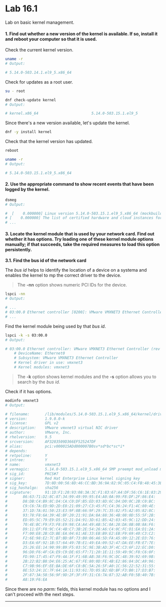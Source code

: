 
# Lab 16.1

Lab on basic kernel management.

#### 1. Find out whether a new version of the kernel is available. If so, install it and reboot your computer so that it is used.

Check the current kernel version.

```bash
uname -r
# Output:

# 5.14.0-503.14.1.el9_5.x86_64
```

Check for updates as a root user.

```bash
su - root

dnf check-update kernel
# Output:

# kernel.x86_64                        5.14.0-503.15.1.el9_5                rhel-9-for-x86_64-baseos-rpms
```

Since there's a new version available, let's update the kernel.

```bash
dnf -y install kernel
```

Check that the kernel version has updated.

```bash
reboot

uname -r
# Output:

# 5.14.0-503.15.1.el9_5.x86_64
```


#### 2. Use the appropriate command to show recent events that have been logged by the kernel.


```bash
dsmeg
# Output:

#  [    0.000000] Linux version 5.14.0-503.15.1.el9_5.x86_64 (mockbuild@x86-64-03.build.eng.rdu2.redhat.com) (gcc (GCC) 11.5.0 20240719 (Red Hat 11.5.0-2), GNU ld version 2.35.2-54.el9) #1 SMP PREEMPT_DYNAMIC Thu Nov 14 15:45:31 EST 2024
# [    0.000000] The list of certified hardware and cloud instances for Red Hat Enterprise Linux 9 can be viewed at the Red Hat Ecosystem Catalog, https://catalog.redhat.com.
# ...
```

#### 3. Locate the kernel module that is used by your network card. Find out whether it has options. Try loading one of these kernel module options manually; if that succeeds, take the required measures to load this option persistently.

**3.1. Find the bus id of the network card**

The *bus id* helps to identify the location of a device on a systema and enables the kernel to mp the correct driver to the device.

> The **-nn** option shows numeric PCI IDs for the device.

```bash
lspci -nn
# Output:

# ...
# 03:00.0 Ethernet controller [0200]: VMware VMXNET3 Ethernet Controller [15ad:07b0] (rev 01)
# ...
```

Find the kernel module being used by that *bus id*.

```bash
lspci -k -s 03:00.0
# Output:

# 03:00.0 Ethernet controller: VMware VMXNET3 Ethernet Controller (rev 01)
	# DeviceName: Ethernet0
	# Subsystem: VMware VMXNET3 Ethernet Controller
	# Kernel driver in use: vmxnet3
	# Kernel modules: vmxnet3
```

> The **-k** option shows kernel modules and the **-s** option allows you to search by the *bus id*.


Check if it has options.

```bash
modinfo vmxnet3
# Output:

# filename:       /lib/modules/5.14.0-503.15.1.el9_5.x86_64/kernel/drivers/net/vmxnet3/vmxnet3.ko.xz
# version:        1.9.0.0-k
# license:        GPL v2
# description:    VMware vmxnet3 virtual NIC driver
# author:         VMware, Inc.
# rhelversion:    9.5
# srcversion:     AF3203509D366EF525247DF
# alias:          pci:v000015ADd000007B0sv*sd*bc*sc*i*
# depends:        
# retpoline:      Y
# intree:         Y
# name:           vmxnet3
# vermagic:       5.14.0-503.15.1.el9_5.x86_64 SMP preempt mod_unload modversions 
# sig_id:         PKCS#7
# signer:         Red Hat Enterprise Linux kernel signing key
# sig_key:        7D:0D:00:56:8D:46:CC:BD:36:9A:82:9C:05:C4:FB:48:45:3E:DA:80
# sig_hashalgo:   sha256
# signature:      91:1D:F1:20:93:08:3A:3C:F1:83:67:A4:DF:56:C6:1E:83:29:4F:A5:
# 		86:63:71:D2:8C:87:34:99:49:99:95:E4:A0:0A:99:F8:DF:2F:86:E4:
# 		D8:DB:C4:B9:8C:D4:CA:C0:DF:B5:ED:03:8D:6C:D4:D0:0C:2B:C0:BC:
# 		C9:C6:7A:ED:9D:2D:E8:21:09:27:C3:45:FC:C4:36:24:F1:4C:80:4E:
# 		37:1D:7A:01:50:23:E3:9F:8B:66:9F:29:7C:35:82:F5:A2:05:82:8C:
# 		93:78:F8:6A:39:4E:BF:20:21:91:DA:8A:88:36:4B:08:0D:55:5F:2B:
# 		ED:05:5C:79:E9:D5:52:21:D4:91:3D:61:B5:42:83:45:9C:12:DD:24:
# 		70:4E:BC:F9:F3:F8:E9:98:CA:A4:49:AB:5C:0A:28:DA:8B:0B:8A:F6:
# 		D9:11:EF:F8:9C:C4:4B:C7:3B:2E:54:26:A6:C4:0C:FC:D1:EA:D1:2A:
# 		F7:00:E8:2B:CD:BE:EA:04:61:AE:33:EB:B9:E2:EB:F9:69:40:C3:C2:
# 		F2:6E:98:E2:7C:B7:BD:8F:73:B0:06:A6:5D:FA:A5:09:12:2E:D3:76:
# 		D3:EA:6F:92:1B:57:64:49:7B:E1:49:EA:09:52:47:DA:EE:FB:E7:7E:
# 		25:26:EE:14:90:99:B9:F5:03:5C:9E:3B:AD:3F:4C:C3:6F:22:EC:D0:
# 		96:D8:F6:4F:CA:E9:C9:DE:65:F7:71:20:1E:11:59:49:9C:F8:C6:0F:
# 		FD:90:17:45:47:F9:4A:1F:F1:6B:AB:38:F6:9C:DC:48:39:92:69:9B:
# 		2B:22:B2:B8:D4:E6:25:AC:67:FE:80:0D:FE:4B:E2:86:84:DC:A9:96:
# 		C7:9B:96:EF:EE:BA:DE:6F:C8:BC:5A:26:5F:A0:1C:56:22:52:31:55:
# 		8E:53:24:1C:7F:64:1A:11:93:61:7D:05:B2:6D:BF:F3:B0:17:D3:B7:
# 		2F:87:3A:58:56:9F:9D:2F:3F:FF:31:C6:7A:87:32:AB:F0:5B:40:7B:
# 		A8:19:F6:EA
```

Since there are no *parm:* fields, this kernel module has no options and I can't proceed with the next steps.


---